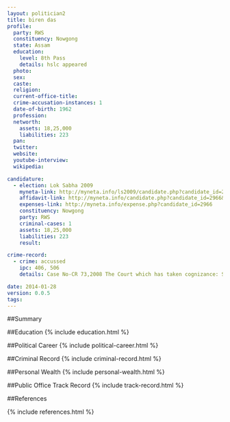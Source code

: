 ```yaml
---
layout: politician2
title: biren das
profile: 
  party: RWS
  constituency: Nowgong
  state: Assam
  education: 
    level: 8th Pass
    details: hslc appeared
  photo: 
  sex: 
  caste: 
  religion: 
  current-office-title: 
  crime-accusation-instances: 1
  date-of-birth: 1962
  profession: 
  networth: 
    assets: 18,25,000
    liabilities: 223
  pan: 
  twitter: 
  website: 
  youtube-interview: 
  wikipedia: 

candidature: 
  - election: Lok Sabha 2009
    myneta-link: http://myneta.info/ls2009/candidate.php?candidate_id=2966
    affidavit-link: http://myneta.info/candidate.php?candidate_id=2966&scan=original
    expenses-link: http://myneta.info/expense.php?candidate_id=2966
    constituency: Nowgong 
    party: RWS
    criminal-cases: 1
    assets: 18,25,000
    liabilities: 223
    result:  

crime-record: 
  - crime: accussed
    ipc: 406, 506
    details: Case No-CR 73,2008 The Court which has taken cognizance: SDJM Nogaon Date-11-4-08 

date: 2014-01-28
version: 0.0.5
tags: 
---
```

##Summary


##Education
{% include education.html %}


##Political Career
{% include political-career.html %}


##Criminal Record
{% include criminal-record.html %}


##Personal Wealth
{% include personal-wealth.html %}


##Public Office Track Record
{% include track-record.html %}


##References


{% include references.html %}